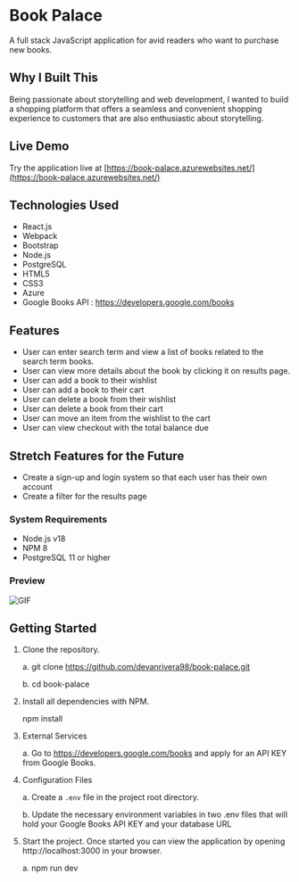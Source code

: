 # Book Palace

A full stack JavaScript application for avid readers who want to purchase new books.

## Why I Built This

Being passionate about storytelling and web development, I wanted to build a shopping platform that offers a seamless and convenient shopping experience to customers that are also enthusiastic about storytelling.

## Live Demo

Try the application live at [https://book-palace.azurewebsites.net/](https://book-palace.azurewebsites.net/)

## Technologies Used

- React.js
- Webpack
- Bootstrap
- Node.js
- PostgreSQL
- HTML5
- CSS3
- Azure
- Google Books API : https://developers.google.com/books

## Features

- User can enter search term and view a list of books related to the search term books.
- User can view more details about the book by clicking it on results page.
- User can add a book to their wishlist
- User can add a book to their cart
- User can delete a book from their wishlist
- User can delete a book from their cart
- User can move an item from the wishlist to the cart
- User can view checkout with the total balance due

## Stretch Features for the Future

- Create a sign-up and login system so that each user has their own account
- Create a filter for the results page

### System Requirements

- Node.js v18
- NPM 8
- PostgreSQL 11 or higher

### Preview

![GIF](md.assets/Kapture%202023-05-11%20at%2017.43.28.gif)


## Getting Started

1. Clone the repository.

    a. git clone https://github.com/devanrivera98/book-palace.git

    b. cd book-palace

2. Install all dependencies with NPM.

    npm install

3. External Services

    a. Go to https://developers.google.com/books and apply for an API KEY from Google Books.

3. Configuration Files

    a. Create a `.env` file in the project root directory.

    b. Update the necessary environment variables in two .env files that will hold your Google Books API KEY and your database URL

4. Start the project. Once started you can view the application by opening http://localhost:3000 in your browser.

    a. npm run dev
